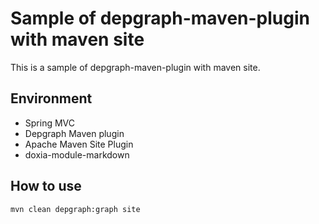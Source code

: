 # Sample of depgraph-maven-plugin with maven site

This is a sample of depgraph-maven-plugin with maven site.

## Environment

* Spring MVC
* Depgraph Maven plugin
* Apache Maven Site Plugin
* doxia-module-markdown

## How to use

```sh
mvn clean depgraph:graph site
```